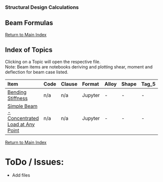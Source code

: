 ### Structural Design Calculations
## Beam Formulas


[Return to Main Index](../README.md)

## Index of Topics
Clicking on a Topic will open the respective file.  
Note: Beam items are notebooks deriving and plotting shear, moment and deflection for beam case listed.

| Item | Code | Clause | Format | Alloy | Shape | Tag_5 | Tag_6 | Tag_7 | Tag_8 |
| :--- | :--- | :--- | :--- | :--- | :--- | :--- | :--- | :--- | :--- |
| [Bending Stiffness](./Bending_Stiffness.ipynb) | n/a | n/a | Jupyter | - | - | - | - | - | - |
| [Simple Beam - Concentrated Load at Any Point](./Beam_1.ipynb) | n/a | n/a | Jupyter | - | - | - | - | - | - |


[Return to Main Index](../README.md)

# ToDo / Issues:
- Add files

